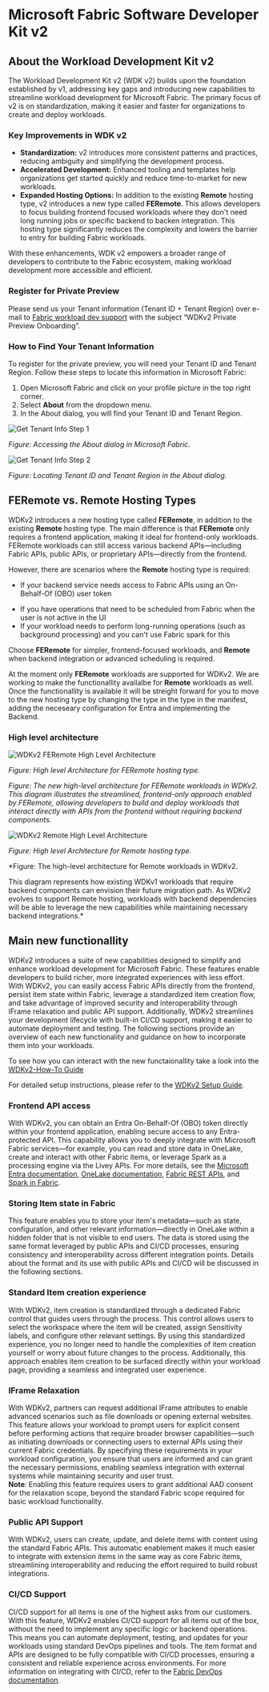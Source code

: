 
# Microsoft Fabric Software Developer Kit v2

## About the Workload Development Kit v2

The Workload Development Kit v2 (WDK v2) builds upon the foundation established by v1, addressing key gaps and introducing new capabilities to streamline workload development for Microsoft Fabric. The primary focus of v2 is on standardization, making it easier and faster for organizations to create and deploy workloads.

### Key Improvements in WDK v2

- **Standardization:** v2 introduces more consistent patterns and practices, reducing ambiguity and simplifying the development process.
- **Accelerated Development:** Enhanced tooling and templates help organizations get started quickly and reduce time-to-market for new workloads.
- **Expanded Hosting Options:** In addition to the existing **Remote** hosting type, v2 introduces a new type called **FERemote**. This allows developers to focus building frontend focused workloads where they don't need long running jobs or specific backend to backen integration. This hosting type significantly reduces the complexity and lowers the barrier to entry for building Fabric workloads.

With these enhancements, WDK v2 empowers a broader range of developers to contribute to the Fabric ecosystem, making workload development more accessible and efficient.

### Register for Private Preview

Please send us your Tenant information (Tenant ID + Tenant Region) over e-mail to [Fabric workload dev support](mailto:ILDCWLSupport@microsoft.com) with the subject “WDKv2 Private Preview Onboarding”. 

### How to Find Your Tenant Information

To register for the private preview, you will need your Tenant ID and Tenant Region. Follow these steps to locate this information in Microsoft Fabric:

1. Open Microsoft Fabric and click on your profile picture in the top right corner.
2. Select **About** from the dropdown menu.
3. In the About dialog, you will find your Tenant ID and Tenant Region.

![Get Tenant Info Step 1](./media/Get-tenant-info-1.jpg)

*Figure: Accessing the About dialog in Microsoft Fabric.*

![Get Tenant Info Step 2](./media/Get-tenant-info-2.jpg)

*Figure: Locating Tenant ID and Tenant Region in the About dialog.*


## FERemote vs. Remote Hosting Types

WDKv2 introduces a new hosting type called **FERemote**, in addition to the existing **Remote** hosting type. The main difference is that **FERemote** only requires a frontend application, making it ideal for frontend-only workloads. FERemote workloads can still access various backend APIs—including Fabric APIs, public APIs, or proprietary APIs—directly from the frontend.

However, there are scenarios where the **Remote** hosting type is required:
* If your backend service needs access to Fabric APIs using an On-Behalf-Of (OBO) user token 
- If you have operations that need to be scheduled from Fabric when the user is not active in the UI
- If your workload needs to perform long-running operations (such as background processing) and you can't use Fabric spark for this

Choose **FERemote** for simpler, frontend-focused workloads, and **Remote** when backend integration or advanced scheduling is required.

At the moment only **FERemote** workloads are supported for WDKv2. We are working to make the functionallity availalbe for **Remote** workloads as well. Once the functionallity is available it will be streight forward for you to move to the new hosting type by changing the type in the type in the manifest, adding the neceseary configuration for Entra and implementing the Backend.

### High level architecture


![WDKv2 FERemote High Level Architecture](./media/WDKv2-FERemote-high-level-architecture.jpg)

*Figure: High level Architecture for FERemote hosting type.*

*Figure: The new high-level architecture for FERemote workloads in WDKv2. This diagram illustrates the streamlined, frontend-only approach enabled by FERemote, allowing developers to build and deploy workloads that interact directly with APIs from the frontend without requiring backend components.*


![WDKv2 Remote High Level Architecture](./media/WDKv2-Remote-high-level-architecture.jpg)

*Figure: High level Architecture for Remote hosting type.*

*Figure: The high-level architecture for Remote workloads in WDKv2. 

This diagram represents how existing WDKv1 workloads that require backend components can envision their future migration path. As WDKv2 evolves to support Remote hosting, workloads with backend dependencies will be able to leverage the new capabilities while maintaining necessary backend integrations.*


## Main new functionallity

WDKv2 introduces a suite of new capabilities designed to simplify and enhance workload development for Microsoft Fabric. These features enable developers to build richer, more integrated experiences with less effort. With WDKv2, you can easily access Fabric APIs directly from the frontend, persist item state within Fabric, leverage a standardized item creation flow, and take advantage of improved security and interoperability through IFrame relaxation and public API support. Additionally, WDKv2 streamlines your development lifecycle with built-in CI/CD support, making it easier to automate deployment and testing. The following sections provide an overview of each new functionality and guidance on how to incorporate them into your workloads.


To see how you can interact with the new functaionallity take a look into the [WDKv2-How-To Guide](WDKv2-How-To.md)


For detailed setup instructions, please refer to the [WDKv2 Setup Guide](./WDKv2-Setup.md).


### Frontend API access

With WDKv2, you can obtain an Entra On-Behalf-Of (OBO) token directly within your frontend application, enabling secure access to any Entra-protected API. This capability allows you to deeply integrate with Microsoft Fabric services—for example, you can read and store data in OneLake, create and interact with other Fabric items, or leverage Spark as a processing engine via the Livey APIs. For more details, see the [Microsoft Entra documentation](https://learn.microsoft.com/entra/), [OneLake documentation](https://learn.microsoft.com/fabric/onelake/overview), [Fabric REST APIs](https://learn.microsoft.com/rest/api/fabric/), and [Spark in Fabric](https://learn.microsoft.com/fabric/data-engineering/spark-overview).

### Storing Item state in Fabric

This feature enables you to store your item's metadata—such as state, configuration, and other relevant information—directly in OneLake within a hidden folder that is not visible to end users. The data is stored using the same format leveraged by public APIs and CI/CD processes, ensuring consistency and interoperability across different integration points. Details about the format and its use with public APIs and CI/CD will be discussed in the following sections.

### Standard Item creation experience

With WDKv2, item creation is standardized through a dedicated Fabric control that guides users through the process. This control allows users to select the workspace where the item will be created, assign Sensitivity labels, and configure other relevant settings. By using this standardized experience, you no longer need to handle the complexities of item creation yourself or worry about future changes to the process. Additionally, this approach enables item creation to be surfaced directly within your workload page, providing a seamless and integrated user experience.

### IFrame Relaxation

With WDKv2, partners can request additional IFrame attributes to enable advanced scenarios such as file downloads or opening external websites. This feature allows your workload to prompt users for explicit consent before performing actions that require broader browser capabilities—such as initiating downloads or connecting users to external APIs using their current Fabric credentials. By specifying these requirements in your workload configuration, you ensure that users are informed and can grant the necessary permissions, enabling seamless integration with external systems while maintaining security and user trust.  
**Note**: Enabling this feature requires users to grant additional AAD consent for the relaxation scope, beyond the standard Fabric scope required for basic workload functionality.

### Public API Support

With WDKv2, users can create, update, and delete items with content using the standard Fabric APIs. This automatic enablement makes it much easier to integrate with extension items in the same way as core Fabric items, streamlining interoperability and reducing the effort required to build robust integrations.

### CI/CD Support

CI/CD support for all items is one of the highest asks from our customers. With this feature, WDKv2 enables CI/CD support for all items out of the box, without the need to implement any specific logic or backend operations. This means you can automate deployment, testing, and updates for your workloads using standard DevOps pipelines and tools. The item format and APIs are designed to be fully compatible with CI/CD processes, ensuring a consistent and reliable experience across environments. For more information on integrating with CI/CD, refer to the [Fabric DevOps documentation](https://learn.microsoft.com/fabric/devops/).
